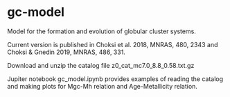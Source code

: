 # gc-model
  Model for the formation and evolution of globular cluster systems.
  
  Current version is published in Choksi et al. 2018, MNRAS, 480, 2343 and
  Choksi & Gnedin 2019, MNRAS, 486, 331.

  Download and unzip the catalog file z0_cat_mc7.0_8.8_0.58.txt.gz

  Jupiter notebook gc_model.ipynb provides examples of reading the catalog
  and making plots for Mgc-Mh relation and Age-Metallicity relation.

